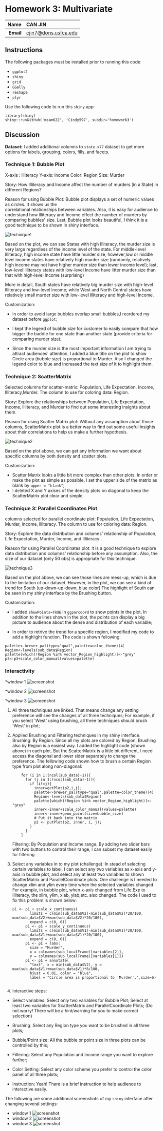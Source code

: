 Homework 3: Multivariate
==============================

| **Name**  | CAN JIN  |
|----------:|:-------------|
| **Email** | cjin7@dons.usfca.edu |

## Instructions ##


The following packages must be installed prior to running this code:

- `ggplot2`
- `shiny`
- `grid`
- `GGally`
- `reshape`
- `plyr`


Use the following code to run this `shiny` app:

```
library(shiny)
shiny::runGitHub('msan622', 'Cindy597', subdir='homework3')
```

## Discussion ##

**Dataset:** I added additional columns to `state.x77` dataset to get more options for labels,
grouping, colors, fills, and facets.


### Technique 1: Bubble Plot ###

X-axis : Illiteracy
Y-axis: Income
Color: Region
Size: Murder

Story: How Illiteracy and Income affect the number of murders (in a State) in different Regions?

Reason for using Bubble Plot: Bubble plot displays a set of numeric values as circles. It shows us the  
correlational relationships between variables. Also, it is easy for 
audience to understand how Illiteracy and Income effect the number of murders by comparing bubbles' size.
Last, Bubble plot looks beautiful, I think it is a good technique to be shown in shiny interface.

![technique1](technique1.png)

Based on the plot, we can see States with high Illiteracy, the murder size is very large regardless of
the income level of the state. For middle-level Illiteracy, high income state have little murder size;
however,low or middle level income states have relatively high murder size (randomly, relatively high income may 
not have higher murder size than lower income level); last, low-level Illiteracy states with low-level Income 
have litter murder size than that with high-level Income (surprising)

More in detail, South states have relatively big murder size with high-level Illiteracy and low-level Income;
while West and North Central states have relatively small murder size with low-level Illiteracy and high-level Income.


Customization:

* In order to avoid large bubbles overlap small bubbles,I reordered my dataset before `ggplot`;

* I kept the legend of bubble size for customer to easily compare that how bigger the buddle for one state
 than another state (provide criteria for comparing murder size);

* Since the murder size is the most important information I am trying to attract audiences' attention, 
I added a blue title on the plot to show Circle area (bubble size) is proportional to Murder. 
Also I changed the legend color to blue and increased the text size of it to highlight them.





### Technique 2: ScatterMatrix ###

Selected columns for scatter-matrix: Population, Life Expectation, Income, Illiteracy,Murder.
The column to use for coloring data: Region.

Story: Explore the relationships between Population, Life Expectation, Income, Illiteracy, and Murder to find out 
some interesting insights about them.

Reason for using Scatter Matrix plot: Without any assumption about those columns, ScatterMatrix plot is a better way 
to find out some useful insights about their correlations to help us make a further hypothesis.

![technique2](technique2.png)

Based on the plot above, we can get any information we want about specific columns by both density and scatter plots.

Customization: 

* Scatter Matrix looks a little bit more complex than other plots. In order or make the plot as simple as possible,
I set the upper side of the matrix as blank by `upper = "blank"`;
* I deleted X and Y axises of the density plots on diagonal to keep the ScatterMatrix plot clear and simple.




### Technique 3: Parallel Coordinates Plot ###


columns selected for parallel coordinate plot: Population, Life Expectation, Murder, Income, Illiteracy.
The column to use for coloring data: Region.

Story: Explore the data distribution and columns' relationship of Population, Life Expectation, Murder, Income, and Illiteracy . 

Reason for using Parallel Coordinates plot: It is a good technique to explore data distribution and columns' relationship
before any assumption. Also, the size of our dataset (only 50 obs) is appropriate for this technique.

![technique3](technique3.png)

Based on the plot above, we can see those lines are mess-up, which is due to the limitation of our dataset. However, in the plot, 
we can see a kind of trend for South (up-down-up-down, blue color).The highlight of South can be seen in my shiny interface by the 
Brushing button.

Customization: 

* I added `showPoints=TRUE` in `ggparcoord` to show points in the plot. In addition to the lines 
shown in the plot, the points can display a big picture to audience about the dense and distribution of each variable;
 
* In order to retrive the trend for a specific region, I modified my code to add a highlight function. The code is shown fellowing:
```
palette<-brewer_pal(type="qual",palette=color_theme)(4)
Region<-levels(sub_data$Region)
palette[which(!Region %in% vector_Region_highlight)]<-"grey"
p3<-p3+scale_color_manual(values=palette) 

```
        



### Interactivity ###


*window 1
![screenshot](screenshot1.png)


*window 2
![screenshot](screenshot2.png)

*window 3
![screenshot](screenshot3.png)


1. All three techniques are linked. That means change any setting preference will see the changes of all three techniques; 
   For example, if you select 'West' using brushing, all three techniques should brush 'West' in plot;
   
2. Applied  Brushing and Filtering techniques in my shiny interface.
   Brushing: By Region. Since all my plots are colored by Region, Brushing also by Region is a easiest way. I added the highlight code 
   (shown above) in each plot. But the ScatterMatrix is a little bit different. I need access the diagonal and lower sider separately to 
   change the preference. The fellowing code shown how to brush a certain Region type from plot along non-diagonal:
    
    ```
        for (i in 1:(ncol(sub_data)-1)){
          for (j in 1:(ncol(sub_data)-1)){
            if (i!=j){
              inner=getPlot(p2,i,j);
              palette<-brewer_pal(type="qual",palette=color_theme)(4)
              Region<-levels(sub_data$Region)
              palette[which(!Region %in% vector_Region_highlight)]<-"grey"
              inner<-inner+scale_color_manual(values=palette) 
              inner<-inner+geom_point(size=bubble_size)
              # Put it back into the matrix
              p2 <- putPlot(p2, inner, i, j);
            }
          }
        }
    ```
    
   Filtering: By Population and Income range. By adding two slider bars with two buttons to control their range, I can subset my dataset
   easily for filtering.
 
 3. Select any variables in to my plot (challenge): In stead of selecting certain variables to label, 
    I can select any two variables as x-axis and y-axis in bubble plot, and select any at least two variables to shown 
    ScatterMatrix and ParallelCoordinate plots. One challenge is I needed to change xlim and ylim every time when 
    the selected variables changed. For example, in bubble plot, when x-axis changed from Life.Exp to Illiteracy, 
    the xlim, ylim, xlab, ylab,etc. also changed. The code I used to fix this problem is shown below:
    ```
    p1 <- p1 + scale_x_continuous(
            limits = c(min(sub_data$V2)-min(sub_data$V2)*20/100, max(sub_data$V2)+max(sub_data$V2)*20/100),
            expand = c(0, 0))  
          p1 <- p1 + scale_y_continuous(
            limits = c(min(sub_data$V1)-min(sub_data$V1)*20/100, max(sub_data$V1)+max(sub_data$V1)*20/100),
            expand = c(0, 0))  
          p1 <- p1 + labs(
            size = "Murder",
            x = colnames(sub_localFrame)[variables[2]],
            y = colnames(sub_localFrame)[variables[1]]) 
          p1 <- p1 + annotate(
            "text", x = min(sub_data$V2), y = max(sub_data$V1)+max(sub_data$V1)*8/100,
            hjust = 0.01, color = "blue",
            label = "Circle area is proportional to 'Murder'.",size=6)
            
    ```
   
 4. Interactive steps:  
  * Select variables: 
     Select only two variables for Bubble Plot;
     Select at least two variables for ScatterMatrix and ParallelCoordinate Plots;
     (Do not worry! There will be a hint/warning for you to make correct selection)
     
  * Brushing: Select any Region type you want to be brushed in all three plots;
  * Bubble/Point size: All the bubble or point size in three plots can be controlled by this;
  * Filtering: Select any Population and Income range you want to explore further;
  * Color Setting: Select any color scheme you prefer to control the color panel of all three plots;
  * Instruction: Yeah! There is a brief instruction to help audience to interactive easily.
  
The following are some additional screenshots of my `shiny` interface after changing several settings:
* window 1
 ![screenshot](screenshot4.png)
* window 2 
 ![screenshot](screenshot5.png)
* window 3
 ![screenshot](screenshot6.png)
